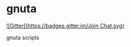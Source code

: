 gnuta
=====
[![Gitter](https://badges.gitter.im/Join Chat.svg)](https://gitter.im/mjrev/gnuta?utm_source=badge&utm_medium=badge&utm_campaign=pr-badge&utm_content=badge)

gnuta scripts
